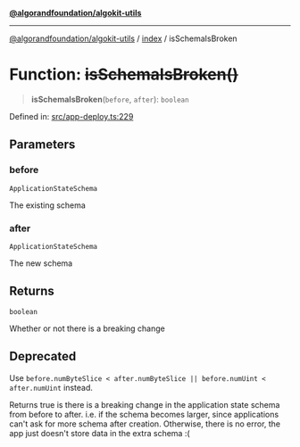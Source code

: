 [**@algorandfoundation/algokit-utils**](../../README.md)

***

[@algorandfoundation/algokit-utils](../../README.md) / [index](../README.md) / isSchemaIsBroken

# Function: ~~isSchemaIsBroken()~~

> **isSchemaIsBroken**(`before`, `after`): `boolean`

Defined in: [src/app-deploy.ts:229](https://github.com/algorandfoundation/algokit-utils-ts/blob/main/src/app-deploy.ts#L229)

## Parameters

### before

`ApplicationStateSchema`

The existing schema

### after

`ApplicationStateSchema`

The new schema

## Returns

`boolean`

Whether or not there is a breaking change

## Deprecated

Use `before.numByteSlice < after.numByteSlice || before.numUint < after.numUint` instead.

Returns true is there is a breaking change in the application state schema from before to after.
 i.e. if the schema becomes larger, since applications can't ask for more schema after creation.
 Otherwise, there is no error, the app just doesn't store data in the extra schema :(
